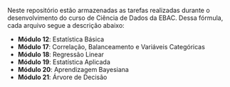 Neste repositório estão armazenadas as tarefas realizadas durante o desenvolvimento do curso de Ciência de Dados da EBAC. Dessa fórmula, cada arquivo segue a descrição abaixo:

- **Módulo 12**: Estatística Básica
- **Módulo 17**: Correlação, Balanceamento e Variáveis Categóricas
- **Módulo 18**: Regressão Linear
- **Módulo 19**: Estatística Aplicada
- **Módulo 20**: Aprendizagem Bayesiana
- **Módulo 21**: Árvore de Decisão
